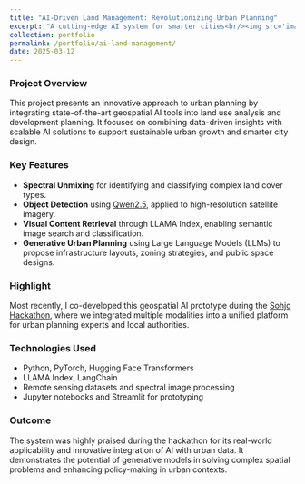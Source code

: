 ```yaml
---
title: "AI-Driven Land Management: Revolutionizing Urban Planning"
excerpt: "A cutting-edge AI system for smarter cities<br/><img src='images/hackathon.png'>"
collection: portfolio
permalink: /portfolio/ai-land-management/
date: 2025-03-12
---
```


### Project Overview

This project presents an innovative approach to urban planning by integrating state-of-the-art geospatial AI tools into land use analysis and development planning. It focuses on combining data-driven insights with scalable AI solutions to support sustainable urban growth and smarter city design.

### Key Features

- **Spectral Unmixing** for identifying and classifying complex land cover types.
- **Object Detection** using [Qwen2.5](https://huggingface.co/Qwen/Qwen-2-5), applied to high-resolution satellite imagery.
- **Visual Content Retrieval** through LLAMA Index, enabling semantic image search and classification.
- **Generative Urban Planning** using Large Language Models (LLMs) to propose infrastructure layouts, zoning strategies, and public space designs.

### Highlight

Most recently, I co-developed this geospatial AI prototype during the [Sohjo Hackathon](https://businessjoensuu.fi/sohjo-hacks-hackathon), where we integrated multiple modalities into a unified platform for urban planning experts and local authorities.

### Technologies Used

- Python, PyTorch, Hugging Face Transformers
- LLAMA Index, LangChain
- Remote sensing datasets and spectral image processing
- Jupyter notebooks and Streamlit for prototyping

### Outcome

The system was highly praised during the hackathon for its real-world applicability and innovative integration of AI with urban data. It demonstrates the potential of generative models in solving complex spatial problems and enhancing policy-making in urban contexts.



